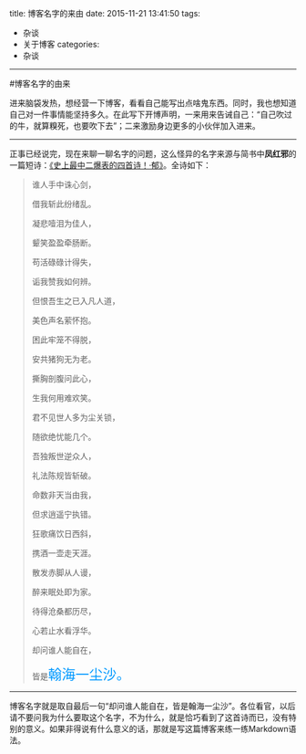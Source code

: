 title: 博客名字的来由
date: 2015-11-21 13:41:50
tags:
- 杂谈
- 关于博客
categories:
- 杂谈
---

#博客名字的由来

进来脑袋发热，想经营一下博客，看看自己能写出点啥鬼东西。同时，我也想知道自己对一件事情能坚持多久。在此写下开博声明，一来用来告诫自己：“自己吹过的牛，就算糗死，也要吹下去”；二来激励身边更多的小伙伴加入进来。

---

正事已经说完，现在来聊一聊名字的问题，这么怪异的名字来源与简书中**凤红邪**的一篇短诗：[《史上最中二爆表的四首诗！·郁》](http://www.jianshu.com/p/cc326f492bff)。全诗如下：
>谁人手中诛心剑，
>
>借我斩此纷绪乱。
>
>凝悲噎泪为佳人，
>
>颦笑盈盈牵肠断。
>
>苟活碌碌计得失，
>
>诟我赞我如何辨。
>
>但恨吾生之已入凡人道，
>
>美色声名萦怀抱。
>
>困此牢笼不得脱，
>
>安共猪狗无为老。
>
>撕胸剖腹问此心，
>
>生我何用难欢笑。
>
>君不见世人多为尘关锁，
>
>随欲绝忧能几个。
>
>吾独叛世逆众人，
>
>礼法陈规皆斩破。
>
>命数非天当由我，
>
>但求逍遥宁执错。
>
>狂歌痛饮日西斜，
>
>携酒一壶走天涯。
>
>散发赤脚从人谩，
>
>醉来眠处即为家。
>
>待得沧桑都历尽，
>
>心若止水看浮华。
>
>却问谁人能自在，
>
>皆是<font color=#0099ff size=5 face="黑体">翰海一尘沙。</font>

---
博客名字就是取自最后一句“却问谁人能自在，皆是翰海一尘沙”。各位看官，以后请不要问我为什么要取这个名字，不为什么，就是恰巧看到了这首诗而已，没有特别的意义。如果非得说有什么意义的话，那就是写这篇博客来练一练Markdown语法。